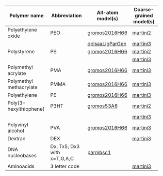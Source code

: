 
| Polymer name           | Abbreviation                | All-atom model(s)                                                       | Coarse-grained model(s)                              |
|------------------------|-----------------------------|-------------------------------------------------------------------------|------------------------------------------------------|
| Polyethylene oxide     | PEO                         | [gromos2016H66](polyply/data/2016H66/polyether_blocks.ff)               | [martini2](polyply/data/martini2/PEO.martini.2.itp)  |
|                        |                             | [oplsaaLigParGen](polyply/data/oplsaaLigParGen/PEO.oplsaa.LigParGen.ff) | [martini3](polyply/data/martini3/PEO.martini3.ff)    |
| Polystyrene            | PS                          | [gromos2016H66](polyply/data/2016H66/polyvinyl_blocks.ff)               | [martini2](polyply/data/martini2/PS.martini.2.itp)   |
|                        |                             |                                                                         | [martini3](polyply/data/martini3/PS.martini3.ff)     |
| Polymethyl acrylate    | PMA                         | [gromos2016H66](polyply/data/2016H66/polyvinyl_blocks.ff)               | [martini3](polyply/data/martini3/PMA.martini3.ff)    |
| Polymethyl methacrylate| PMMA                        | [gromos2016H66](polyply/data/2016H66/polyvinyl_blocks.ff)               | [martini3](polyply/data/martini3/PMMA.martini3.ff)   |
| Polyethylene           | PE                          | [gromos2016H66](polyply/data/2016H66/polyvinyl_blocks.ff)               | [martini3](polyply/data/martini3/PE.martini3.ff)     |
| Poly(3-hexylthiophene) | P3HT                        | [gromos53A6](polyply/data/gromos53A6/P3HT.gromos.53A6.ff)               | [martini2](polyply/data/martini2/P3HT.martini.2.itp) |
|                        |                             |                                                                         | [martini3](polyply/data/martini3/P3HT.martini3.ff)   |
| Polyvinyl alcohol      | PVA                         | [gromos2016H66](polyply/data/2016H66/polyvinyl_blocks.ff)               | [martini3](polyply/data/martini3/PVA.martini3.ff)    |
| Dextran                | DEX                         |                                                                         | [martini3](polyply/data/martini3/dextran.martini3.ff)|
| DNA nucleobases        | Dx, Tx5, Dx3 with x=T,G,A,C | [parmbsc1](polyply/data/parmbsc1/dna_final.ff)                          |                                                      |
| Aminoacids             | 3 letter code               |                                                                         | [martini3](polyply/data/martini3/aminoacids.ff)      |

